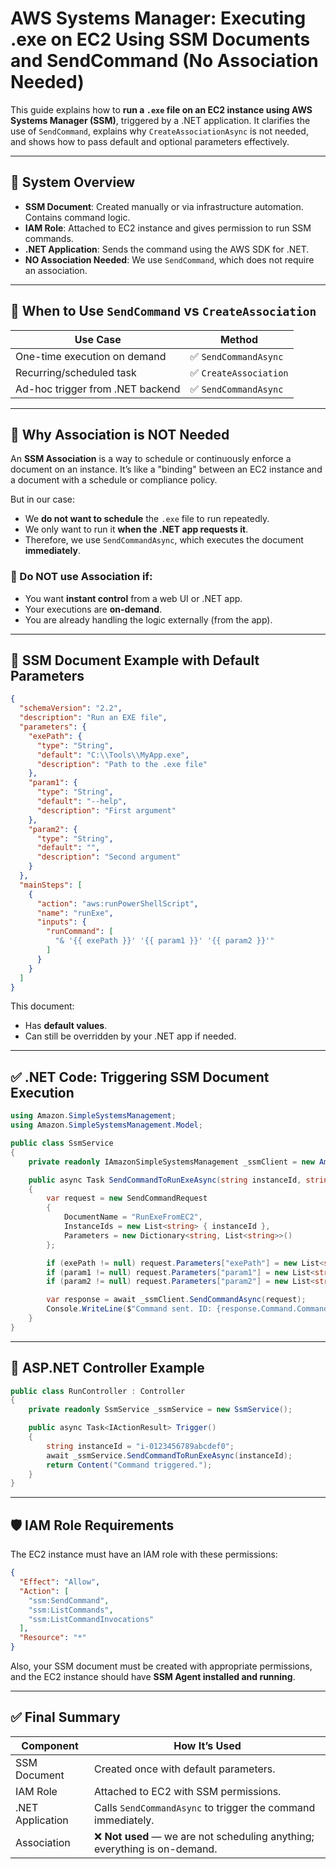 # AWS Systems Manager: Executing .exe on EC2 Using SSM Documents and SendCommand (No Association Needed)

This guide explains how to **run a `.exe` file on an EC2 instance using AWS Systems Manager (SSM)**, triggered by a .NET application. It clarifies the use of `SendCommand`, explains why `CreateAssociationAsync` is not needed, and shows how to pass default and optional parameters effectively.

---

## 🧱 System Overview

* **SSM Document**: Created manually or via infrastructure automation. Contains command logic.
* **IAM Role**: Attached to EC2 instance and gives permission to run SSM commands.
* **.NET Application**: Sends the command using the AWS SDK for .NET.
* **NO Association Needed**: We use `SendCommand`, which does not require an association.

---

## 🎯 When to Use `SendCommand` vs `CreateAssociation`

| Use Case                         | Method                |
| -------------------------------- | --------------------- |
| One-time execution on demand     | ✅ `SendCommandAsync`  |
| Recurring/scheduled task         | ✅ `CreateAssociation` |
| Ad-hoc trigger from .NET backend | ✅ `SendCommandAsync`  |

---

## 📌 Why Association is NOT Needed

An **SSM Association** is a way to schedule or continuously enforce a document on an instance. It’s like a "binding" between an EC2 instance and a document with a schedule or compliance policy.

But in our case:

* We **do not want to schedule** the `.exe` file to run repeatedly.
* We only want to run it **when the .NET app requests it**.
* Therefore, we use `SendCommandAsync`, which executes the document **immediately**.

### 🔴 Do NOT use Association if:

* You want **instant control** from a web UI or .NET app.
* Your executions are **on-demand**.
* You are already handling the logic externally (from the app).

---

## 🧾 SSM Document Example with Default Parameters

```json
{
  "schemaVersion": "2.2",
  "description": "Run an EXE file",
  "parameters": {
    "exePath": {
      "type": "String",
      "default": "C:\\Tools\\MyApp.exe",
      "description": "Path to the .exe file"
    },
    "param1": {
      "type": "String",
      "default": "--help",
      "description": "First argument"
    },
    "param2": {
      "type": "String",
      "default": "",
      "description": "Second argument"
    }
  },
  "mainSteps": [
    {
      "action": "aws:runPowerShellScript",
      "name": "runExe",
      "inputs": {
        "runCommand": [
          "& '{{ exePath }}' '{{ param1 }}' '{{ param2 }}'"
        ]
      }
    }
  ]
}
```

This document:

* Has **default values**.
* Can still be overridden by your .NET app if needed.

---

## ✅ .NET Code: Triggering SSM Document Execution

```csharp
using Amazon.SimpleSystemsManagement;
using Amazon.SimpleSystemsManagement.Model;

public class SsmService
{
    private readonly IAmazonSimpleSystemsManagement _ssmClient = new AmazonSimpleSystemsManagementClient();

    public async Task SendCommandToRunExeAsync(string instanceId, string exePath = null, string param1 = null, string param2 = null)
    {
        var request = new SendCommandRequest
        {
            DocumentName = "RunExeFromEC2",
            InstanceIds = new List<string> { instanceId },
            Parameters = new Dictionary<string, List<string>>()
        };

        if (exePath != null) request.Parameters["exePath"] = new List<string> { exePath };
        if (param1 != null) request.Parameters["param1"] = new List<string> { param1 };
        if (param2 != null) request.Parameters["param2"] = new List<string> { param2 };

        var response = await _ssmClient.SendCommandAsync(request);
        Console.WriteLine($"Command sent. ID: {response.Command.CommandId}");
    }
}
```

---

## 🔌 ASP.NET Controller Example

```csharp
public class RunController : Controller
{
    private readonly SsmService _ssmService = new SsmService();

    public async Task<IActionResult> Trigger()
    {
        string instanceId = "i-0123456789abcdef0";
        await _ssmService.SendCommandToRunExeAsync(instanceId);
        return Content("Command triggered.");
    }
}
```

---

## 🛡️ IAM Role Requirements

The EC2 instance must have an IAM role with these permissions:

```json
{
  "Effect": "Allow",
  "Action": [
    "ssm:SendCommand",
    "ssm:ListCommands",
    "ssm:ListCommandInvocations"
  ],
  "Resource": "*"
}
```

Also, your SSM document must be created with appropriate permissions, and the EC2 instance should have **SSM Agent installed and running**.

---

## ✅ Final Summary

| Component        | How It’s Used                                                             |
| ---------------- | ------------------------------------------------------------------------- |
| SSM Document     | Created once with default parameters.                                     |
| IAM Role         | Attached to EC2 with SSM permissions.                                     |
| .NET Application | Calls `SendCommandAsync` to trigger the command immediately.              |
| Association      | ❌ **Not used** — we are not scheduling anything; everything is on-demand. |
